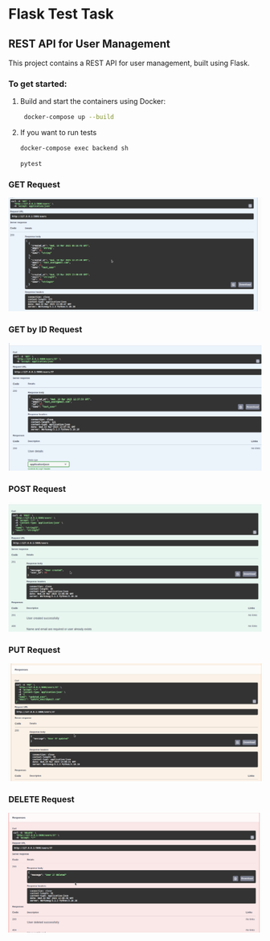 # Flask Test Task

## REST API for User Management

This project contains a REST API for user management, built using Flask.

### To get started:

1. Build and start the containers using Docker:
   ```bash
    docker-compose up --build
   ```

2. If you want to run tests
    ```bash
    docker-compose exec backend sh
    ```

    ```bash
    pytest
    ```

### GET Request
![GET](./images/GET.png)

### GET by ID Request
![GET_BY_ID](./images/GET_BY_ID.png)

### POST Request
![POST](./images/POST.png)

### PUT Request
![PUT](./images/PUT.png)

### DELETE Request
![DELETE](./images/DELETE.png)
